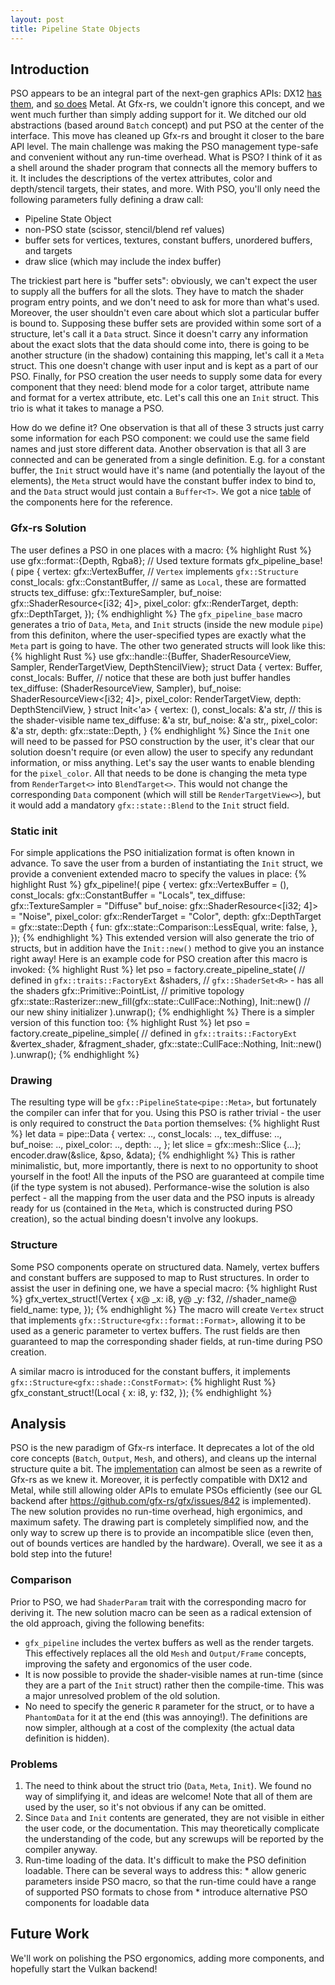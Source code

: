 ```yaml
---
layout: post
title: Pipeline State Objects
---
```


## Introduction

PSO appears to be an integral part of the next-gen graphics APIs: DX12 [has them](https://msdn.microsoft.com/en-us/library/windows/desktop/dn899196%28v=vs.85%29.aspx), and [so does](https://developer.apple.com/library/ios/documentation/Metal/Reference/MTLRenderPipelineState_Ref/index.html) Metal. At Gfx-rs, we couldn't ignore this concept, and we went much further than simply adding support for it. We ditched our old abstractions (based around `Batch` concept) and put PSO at the center of the interface. This move has cleaned up Gfx-rs and brought it closer to the bare API level. The main challenge was making the PSO management type-safe and convenient without any run-time overhead.
What is PSO? I think of it as a shell around the shader program that connects all the memory buffers to it. It includes the descriptions of the vertex attributes, color and depth/stencil targets, their states, and more. With PSO, you'll only need the following parameters fully defining a draw call:
 - Pipeline State Object
 - non-PSO state (scissor, stencil/blend ref values)
 - buffer sets for vertices, textures, constant buffers, unordered buffers, and targets
 - draw slice (which may include the index buffer)

The trickiest part here is "buffer sets": obviously, we can't expect the user to supply all the buffers for all the slots. They have to match the shader program entry points, and we don't need to ask for more than what's used. Moreover, the user shouldn't even care about which slot a particular buffer is bound to. Supposing these buffer sets are provided within some sort of a structure, let's call it a `Data` struct. Since it doesn't carry any information about the exact slots that the data should come into, there is going to be another structure (in the shadow) containing this mapping, let's call it a `Meta` struct. This one doesn't change with user input and is kept as a part of our PSO. Finally, for PSO creation the user needs to supply some data for every component that they need: blend mode for a color target, attribute name and format for a vertex attribute, etc. Let's call this one an `Init` struct. This trio is what it takes to manage a PSO.

How do we define it? One observation is that all of these 3 structs just carry some information for each PSO component: we could use the same field names and just store different data. Another observation is that all 3 are connected and can be generated from a single definition. E.g. for a constant buffer, the `Init` struct would have it's name (and potentially the layout of the elements), the `Meta` struct would have the constant buffer index to bind to, and the `Data` struct would just contain a `Buffer<T>`. We got a nice [table](https://github.com/gfx-rs/gfx/pull/828#issuecomment-160241713) of the components here for the reference.

### Gfx-rs Solution
The user defines a PSO in one places with a macro:
{% highlight Rust %}
use gfx::format::{Depth, Rgba8}; // Used texture formats
gfx_pipeline_base!( pipe {
    vertex: gfx::VertexBuffer<Vertex>,  // `Vertex` implements `gfx::Structure`
    const_locals: gfx::ConstantBuffer<Local>, // same as `Local`, these are formatted structs
    tex_diffuse: gfx::TextureSampler<Rgba8>,
    buf_noise: gfx::ShaderResource<[i32; 4]>,
    pixel_color: gfx::RenderTarget<Rgba8>,
    depth: gfx::DepthTarget<Depth>,
});
{% endhighlight %}
The `gfx_pipeline_base` macro generates a trio of `Data`, `Meta`, and `Init` structs (inside the new module `pipe`) from this definiton, where the user-specified types are exactly what the `Meta` part is going to have. The other two generated structs will look like this:
{% highlight Rust %}
use gfx::handle::{Buffer, ShaderResourceView, Sampler, RenderTargetView, DepthStencilView};
struct Data {
    vertex: Buffer<Vertex>,
    const_locals: Buffer<Local>, // notice that these are both just buffer handles
    tex_diffuse: (ShaderResourceView<Rgba8>, Sampler),
    buf_noise: ShaderResourceView<[i32; 4]>,
    pixel_color: RenderTargetView<Rgba8>,
    depth: DepthStencilView<Depth>,
}
struct Init<'a> {
    vertex: (),
    const_locals: &'a str, // this is the shader-visible name
    tex_diffuse: &'a str,
    buf_noise: &'a str,,
    pixel_color: &'a str,
    depth: gfx::state::Depth,
}
{% endhighlight %}
Since the `Init` one will need to be passed for PSO construction by the user, it's clear that our solution doesn't require (or even allow) the user to specify any redundant information, or miss anything. Let's say the user wants to enable blending for the `pixel_color`. All that needs to be done is changing the meta type from `RenderTarget<>` into `BlendTarget<>`. This would not change the corresponding `Data` component (which will still be `RenderTargetView<>`), but it would add a mandatory `gfx::state::Blend` to the `Init` struct field.

### Static init
For simple applications the PSO initialization format is often known in advance. To save the user from a burden of instantiating the `Init` struct, we provide a convenient extended macro to specify the values in place:
{% highlight Rust %}
gfx_pipeline!( pipe {
    vertex: gfx::VertexBuffer<Vertex> = (),
    const_locals: gfx::ConstantBuffer<Local> = "Locals",
    tex_diffuse: gfx::TextureSampler<Rgba8> = "Diffuse"
    buf_noise: gfx::ShaderResource<[i32; 4]> = "Noise",
    pixel_color: gfx::RenderTarget<Rgba8> = "Color",
    depth: gfx::DepthTarget<Depth> = gfx::state::Depth {
        fun: gfx::state::Comparison::LessEqual,
        write: false,
    },
});
{% endhighlight %}
This extended version will also generate the trio of structs, but in addition have the `Init::new()` method to give you an instance right away! Here is an example code for PSO creation after this macro is invoked:
{% highlight Rust %}
    let pso = factory.create_pipeline_state( // defined in `gfx::traits::FactoryExt`
        &shaders, // `gfx::ShaderSet<R>` - has all the shaders
        gfx::Primitive::PointList, // primitive topology
        gfx::state::Rasterizer::new_fill(gfx::state::CullFace::Nothing),
        Init::new() // our new shiny initializer
    ).unwrap();
{% endhighlight %}
There is a simpler version of this function too:
{% highlight Rust %}
    let pso = factory.create_pipeline_simple( // defined in `gfx::traits::FactoryExt`
        &vertex_shader, &fragment_shader,
        gfx::state::CullFace::Nothing, Init::new()
    ).unwrap();
{% endhighlight %}

### Drawing
The resulting type will be `gfx::PipelineState<pipe::Meta>`, but fortunately the compiler can infer that for you. Using this PSO is rather trivial - the user is only required to construct the `Data` portion themselves:
{% highlight Rust %}
    let data = pipe::Data {
        vertex: .., const_locals: ..,
        tex_diffuse: .., buf_noise: ..,
        pixel_color: .., depth: ..,
    };
    let slice = gfx::mesh::Slice {...};
    encoder.draw(&slice, &pso, &data);
{% endhighlight %}
This is rather minimalistic, but, more importantly, there is next to no opportunity to shoot yourself in the foot! All the inputs of the PSO are guaranteed at compile time (if the type system is not abused). Performance-wise the solution is also perfect - all the mapping from the user data and the PSO inputs is already ready for us (contained in the `Meta`, which is constructed during PSO creation), so the actual binding doesn't involve any lookups.

### Structure
Some PSO components operate on structured data. Namely, vertex buffers and constant buffers are supposed to map to Rust structures. In order to assist the user in defining one, we have a special macro:
{% highlight Rust %}
gfx_vertex_struct!(Vertex {
    x@ _x: i8,
    y@ _y: f32,
    //shader_name@ field_name: type,
});
{% endhighlight %}
The macro will create `Vertex` struct that implements `gfx::Structure<gfx::format::Format>`, allowing it to be used as a generic parameter to vertex buffers. The rust fields are then guaranteed to map the corresponding shader fields, at run-time during PSO creation.

A similar macro is introduced for the constant buffers, it implements `gfx::Structure<gfx::shade::ConstFormat>`:
{% highlight Rust %}
gfx_constant_struct!(Local {
    x: i8,
    y: f32,
});
{% endhighlight %}

## Analysis
PSO is the new paradigm of Gfx-rs interface. It deprecates a lot of the old core concepts (`Batch`, `Output`, `Mesh`, and others), and cleans up the internal structure quite a bit. The [implementation](https://github.com/gfx-rs/gfx/pull/828) can almost be seen as a rewrite of Gfx-rs as we knew it. Moreover, it is perfectly compatible with DX12 and Metal, while still allowing older APIs to emulate PSOs efficiently (see our GL backend after https://github.com/gfx-rs/gfx/issues/842 is implemented).
The new solution provides no run-time overhead, high ergonimics, and maximum safety. The drawing part is completely simplified now, and the only way to screw up there is to provide an incompatible slice (even then, out of bounds vertices are handled by the hardware). Overall, we see it as a bold step into the future!

### Comparison
Prior to PSO, we had `ShaderParam` trait with the corresponding macro for deriving it. The new solution macro can be seen as a radical extension of the old approach, giving the following benefits:
  * `gfx_pipeline` includes the vertex buffers as well as the render targets. This effectively replaces all the old `Mesh` and `Output/Frame` concepts, improving the safety and ergonomics of the user code.
  * It is now possible to provide the shader-visible names at run-time (since they are a part of the `Init` struct) rather then the compile-time. This was a major unresolved problem of the old solution.
  * No need to specify the generic `R` parameter for the struct, or to have a `PhantomData` for it at the end (this was annoying!). The definitions are now simpler, although at a cost of the complexity (the actual data definition is hidden).

### Problems
  1. The need to think about the struct trio (`Data`, `Meta`, `Init`). We found no way of simplifying it, and ideas are welcome! Note that all of them are used by the user, so it's not obvious if any can be omitted.
  2. Since `Data` and `Init` contents are generated, they are not visible in either the user code, or the documentation. This may theoretically complicate the understanding of the code, but any screwups will be reported by the compiler anyway.
  3. Run-time loading of the data. It's difficult to make the PSO definition loadable. There can be several ways to address this:
    * allow generic parameters inside PSO macro, so that the run-time could have a range of supported PSO formats to chose from
    * introduce alternative PSO components for loadable data

## Future Work
We'll work on polishing the PSO ergonomics, adding more components, and hopefully start the Vulkan backend!
